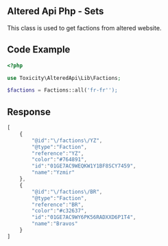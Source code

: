 ## Altered Api Php - Sets

This class is used to get factions from altered website.

## Code Example

```php
<?php

use Toxicity\AlteredApi\Lib\Factions;

$factions = Factions::all('fr-fr'');
```

## Response

```js
[
    {
        "@id":"\/factions\/YZ",
        "@type":"Faction",
        "reference":"YZ",
        "color":"#764891",
        "id":"01GE7AC9WEQKW1Y1BF8SCY7459",
        "name":"Yzmir"
    },
    {
        "@id":"\/factions\/BR",
        "@type":"Faction",
        "reference":"BR",
        "color":"#c32637",
        "id":"01GE7AC9WY6PK56RADXXD6P1T4",
        "name":"Bravos"
    }
]
